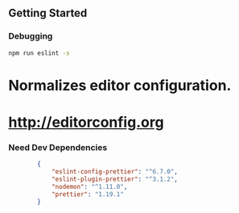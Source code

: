 ## Getting Started

### Debugging

```bash
npm run eslint -s
```

# Normalizes editor configuration.
# http://editorconfig.org


### Need Dev Dependencies 

```json
		{
			"eslint-config-prettier": "^6.7.0",
			"eslint-plugin-prettier": "^3.1.2",
			"nodemon": "^1.11.0",
			"prettier": "1.19.1"
		}
```

